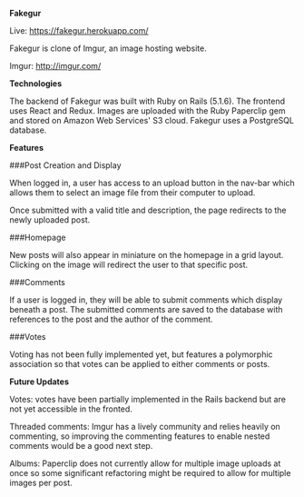 [logo]: https://i.imgur.com/F6AHOiq.png "Fakegur logo"

**Fakegur**

Live: https://fakegur.herokuapp.com/

Fakegur is clone of Imgur, an image hosting website.

Imgur: http://imgur.com/

**Technologies**

The backend of Fakegur was built with Ruby on Rails (5.1.6). The frontend uses React and Redux. Images are uploaded with the Ruby Paperclip gem and stored on Amazon Web Services' S3 cloud. Fakegur uses a PostgreSQL database.

**Features**

###Post Creation and Display

When logged in, a user has access to an upload button in the nav-bar which allows them to select an image file from their computer to upload.

Once submitted with a valid title and description, the page redirects to the newly uploaded post.

###Homepage

New posts will also appear in miniature on the homepage in a grid layout. Clicking on the image will redirect the user to that specific post.

###Comments

If a user is logged in, they will be able to submit comments which display beneath a post. The submitted comments are saved to the database with references to the post and the author of the comment.

###Votes

Voting has not been fully implemented yet, but features a polymorphic association so that votes can be applied to either comments or posts.

**Future Updates**

Votes: votes have been partially implemented in the Rails backend but are not yet accessible in the fronted.

Threaded comments: Imgur has a lively community and relies heavily on commenting, so improving the commenting features to enable nested comments would be a good next step.

Albums: Paperclip does not currently allow for multiple image uploads at once so some significant refactoring might be required to allow for multiple images per post.
